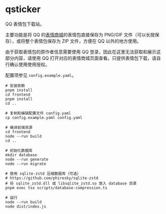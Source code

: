 # qsticker

QQ 表情包下载站。

主要功能是将 QQ 的[表情商城](https://zb.vip.qq.com/hybrid/emoticonmall/home)的表情包直接保存为 PNG/GIF 文件（可以长按保存），或将整个表情包保存为 ZIP 文件，方便在 QQ 以外的地方使用。

由于获取表情包的原作者信息需要使用 QQ 登录，因此在这里无法获取和展示这部分内容，请使用 QQ 打开对应的表情商城页面查看。只提供表情包下载，请自行确认使用使用授权。

配置项参见 `config.example.yaml`。

```shell
# 安装依赖
pnpm install
cd frontend
pnpm install
cd ..

# 复制和编辑配置文件 config.yaml
cp config.example.yaml config.yaml

# 编译前端资源
cd frontend
node --run build
cd ..

# 初始化数据库
mkdir database
node --run generate
node --run migrate

# 使用 sqlite-zstd 压缩数据库（可选）
# https://github.com/phiresky/sqlite-zstd
# 将 sqlite_zstd.dll 或 libsqlite_zstd.so 放入 database 目录
pnpm exec tsx scripts/database-compression.ts

# 运行
node --run build
node dist/index.js
```